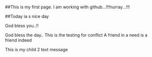##This is my first page. I am working with github...!!!hurray...!!!



##Today ia s nice day

God bless you..!!



God bless the day..
This is the testing for conflict
A friend in a need is a friend indeed

This is my child 2 text message